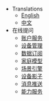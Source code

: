 * Translations
  * [English](en-us/)
  * [中文](zh-cn/)
* 在线提问
  * [账户服务](#)
  * [设备管理](#)
  * [数据订阅](#)
  * [家庭模型](#)
  * [场景引擎](#)
  * [设备影子](#)
  * [消息推送](#)
  * [能力服务](#)